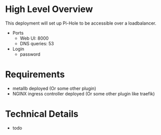# High Level Overview

This deployment will set up Pi-Hole to be accessible over a loadbalancer.

- Ports
    - Web UI: 8000
    - DNS queries: 53
- Login
    - password

[comment]: # ( TODO )

# Requirements

- metallb deployed (Or some other plugin)
- NGINX ingress controller deployed (Or some other plugin like traefik)

# Technical Details

- todo